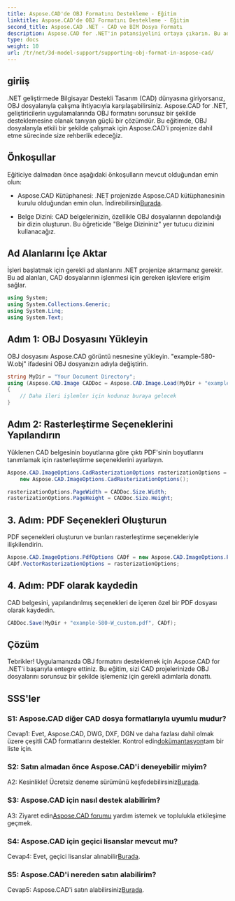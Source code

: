 ```yaml
---
title: Aspose.CAD'de OBJ Formatını Destekleme - Eğitim
linktitle: Aspose.CAD'de OBJ Formatını Destekleme - Eğitim
second_title: Aspose.CAD .NET - CAD ve BIM Dosya Formatı
description: Aspose.CAD for .NET'in potansiyelini ortaya çıkarın. Bu adım adım eğitimle CAD uygulamalarınızda OBJ formatını sorunsuz bir şekilde nasıl destekleyeceğinizi öğrenin.
type: docs
weight: 10
url: /tr/net/3d-model-support/supporting-obj-format-in-aspose-cad/
---
```

## giriiş

.NET geliştirmede Bilgisayar Destekli Tasarım (CAD) dünyasına giriyorsanız, OBJ dosyalarıyla çalışma ihtiyacıyla karşılaşabilirsiniz. Aspose.CAD for .NET, geliştiricilerin uygulamalarında OBJ formatını sorunsuz bir şekilde desteklemesine olanak tanıyan güçlü bir çözümdür. Bu eğitimde, OBJ dosyalarıyla etkili bir şekilde çalışmak için Aspose.CAD'i projenize dahil etme sürecinde size rehberlik edeceğiz.

## Önkoşullar

Eğiticiye dalmadan önce aşağıdaki önkoşulların mevcut olduğundan emin olun:

-  Aspose.CAD Kütüphanesi: .NET projenizde Aspose.CAD kütüphanesinin kurulu olduğundan emin olun. İndirebilirsin[Burada](https://releases.aspose.com/cad/net/).

- Belge Dizini: CAD belgelerinizin, özellikle OBJ dosyalarının depolandığı bir dizin oluşturun. Bu öğreticide "Belge Dizininiz" yer tutucu dizinini kullanacağız.

## Ad Alanlarını İçe Aktar

İşleri başlatmak için gerekli ad alanlarını .NET projenize aktarmanız gerekir. Bu ad alanları, CAD dosyalarının işlenmesi için gereken işlevlere erişim sağlar.

```csharp
using System;
using System.Collections.Generic;
using System.Linq;
using System.Text;
```


## Adım 1: OBJ Dosyasını Yükleyin

OBJ dosyasını Aspose.CAD görüntü nesnesine yükleyin. "example-580-W.obj" ifadesini OBJ dosyanızın adıyla değiştirin.

```csharp
string MyDir = "Your Document Directory";
using (Aspose.CAD.Image CADDoc = Aspose.CAD.Image.Load(MyDir + "example-580-W.obj"))
{
    // Daha ileri işlemler için kodunuz buraya gelecek
}
```

## Adım 2: Rasterleştirme Seçeneklerini Yapılandırın

Yüklenen CAD belgesinin boyutlarına göre çıktı PDF'sinin boyutlarını tanımlamak için rasterleştirme seçeneklerini ayarlayın.

```csharp
Aspose.CAD.ImageOptions.CadRasterizationOptions rasterizationOptions =
    new Aspose.CAD.ImageOptions.CadRasterizationOptions();

rasterizationOptions.PageWidth = CADDoc.Size.Width;
rasterizationOptions.PageHeight = CADDoc.Size.Height;
```

## 3. Adım: PDF Seçenekleri Oluşturun

PDF seçenekleri oluşturun ve bunları rasterleştirme seçenekleriyle ilişkilendirin.

```csharp
Aspose.CAD.ImageOptions.PdfOptions CADf = new Aspose.CAD.ImageOptions.PdfOptions();
CADf.VectorRasterizationOptions = rasterizationOptions;
```

## 4. Adım: PDF olarak kaydedin

CAD belgesini, yapılandırılmış seçenekleri de içeren özel bir PDF dosyası olarak kaydedin.

```csharp
CADDoc.Save(MyDir + "example-580-W_custom.pdf", CADf);
```

## Çözüm

Tebrikler! Uygulamanızda OBJ formatını desteklemek için Aspose.CAD for .NET'i başarıyla entegre ettiniz. Bu eğitim, sizi CAD projelerinizde OBJ dosyalarını sorunsuz bir şekilde işlemeniz için gerekli adımlarla donattı.

## SSS'ler

### S1: Aspose.CAD diğer CAD dosya formatlarıyla uyumlu mudur?

 Cevap1: Evet, Aspose.CAD, DWG, DXF, DGN ve daha fazlası dahil olmak üzere çeşitli CAD formatlarını destekler. Kontrol edin[dokümantasyon](https://reference.aspose.com/cad/net/)tam bir liste için.

### S2: Satın almadan önce Aspose.CAD'i deneyebilir miyim?

 A2: Kesinlikle! Ücretsiz deneme sürümünü keşfedebilirsiniz[Burada](https://releases.aspose.com/).

### S3: Aspose.CAD için nasıl destek alabilirim?

 A3: Ziyaret edin[Aspose.CAD forumu](https://forum.aspose.com/c/cad/19) yardım istemek ve toplulukla etkileşime geçmek.

### S4: Aspose.CAD için geçici lisanslar mevcut mu?

 Cevap4: Evet, geçici lisanslar alınabilir[Burada](https://purchase.aspose.com/temporary-license/).

### S5: Aspose.CAD'i nereden satın alabilirim?

 Cevap5: Aspose.CAD'i satın alabilirsiniz[Burada](https://purchase.aspose.com/buy).